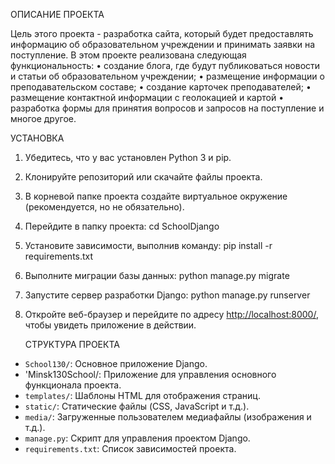 ОПИСАНИЕ ПРОЕКТА

Цель этого проекта - разработка сайта, который будет предоставлять информацию об образовательном учреждении и принимать заявки на поступление.
В этом проекте реализована следующая функциональность:
•	создание блога, где будут публиковаться новости и статьи об образовательном учреждении;
•	 размещение информации о преподавательском составе;
•	создание карточек преподавателей;
•	размещение контактной информации с геолокацией и картой
•	разработка формы для принятия вопросов и запросов на поступление и многое другое.


УСТАНОВКА

1. Убедитесь, что у вас установлен Python 3 и pip.
2. Клонируйте репозиторий или скачайте файлы проекта.
3. В корневой папке проекта создайте виртуальное окружение (рекомендуется, но не обязательно).
4. Перейдите в папку проекта:
    cd SchoolDjango
5. Установите зависимости, выполнив команду: pip install -r requirements.txt
6. Выполните миграции базы данных:
  python manage.py migrate
7. Запустите сервер разработки Django:
  python manage.py runserver
7. Откройте веб-браузер и перейдите по адресу [http://localhost:8000/](http://localhost:8000/school130/home/), чтобы увидеть приложение в действии.

   СТРУКТУРА ПРОЕКТА

- `School130/`: Основное приложение Django.
- 'Minsk130School/: Приложение для управления основного функционала проекта.
- `templates/`: Шаблоны HTML для отображения страниц.
- `static/`: Статические файлы (CSS, JavaScript и т.д.).
- `media/`: Загруженные пользователем медиафайлы (изображения и т.д.).
- `manage.py`: Скрипт для управления проектом Django.
- `requirements.txt`: Список зависимостей проекта.
